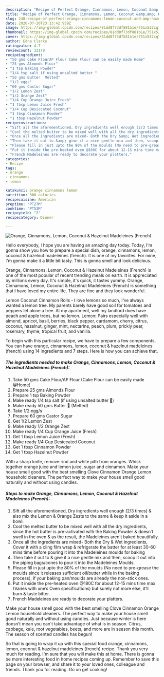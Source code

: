 ```yaml
---
description: "Recipe of Perfect Orange, Cinnamons, Lemon, Coconut &amp;amp; Hazelnut Madeleines (French)"
title: "Recipe of Perfect Orange, Cinnamons, Lemon, Coconut &amp;amp; Hazelnut Madeleines (French)"
slug: 248-recipe-of-perfect-orange-cinnamons-lemon-coconut-and-amp-hazelnut-madeleines-french
date: 2020-07-20T23:13:42.959Z
image: https://img-global.cpcdn.com/recipes/81dd8f73df881b1e/751x532cq70/orange-cinnamons-lemon-coconut-hazelnut-madeleines-french-recipe-main-photo.jpg
thumbnail: https://img-global.cpcdn.com/recipes/81dd8f73df881b1e/751x532cq70/orange-cinnamons-lemon-coconut-hazelnut-madeleines-french-recipe-main-photo.jpg
cover: https://img-global.cpcdn.com/recipes/81dd8f73df881b1e/751x532cq70/orange-cinnamons-lemon-coconut-hazelnut-madeleines-french-recipe-main-photo.jpg
author: Edna Clarke
ratingvalue: 4.7
reviewcount: 32178
recipeingredient:
- "50 gms Cake FlourAP Flour Cake Flour can be easily made Home"
- "25 gms Almonds Flour"
- "1 tsp Baking Powder"
- "1/4 tsp salt if using unsalted butter "
- "50 gms Butter  Melted"
- "1/2 eggs"
- "60 gms Castor Sugar"
- "1/2 Lemon Zest"
- "1/2 Orange Zest"
- "1/4 Cup Orange Juice Fresh"
- "1 tbsp Lemon Juice Fresh"
- "1/4 Cup Desiccated Coconut"
- "1 tbsp Cinnamon Powder"
- "1 tbsp Hazelnut Powder"
recipeinstructions:
- "Sift all the aforementioned, Dry ingredients well enough (2/3 times) &amp; also mix the Lemon &amp; Orange Zests to the same &amp; keep it aside in a bowl."
- "Cool the melted butter to be mixed well with all the dry ingredients, since the hot butter is pre-activated with the Baking Powder &amp; doesn’t swell in the oven &amp; as the result, the Madeleines aren’t baked beautifully."
- "Once all the ingredients are mixed- Both the Dry &amp; Wet ingredients, Cover it with a cling film wrap &amp; refrigerate the batter for at least 30-60 mins time before pouring it into the Madeleines moulds for baking"
- "Then take it out to &amp; give it a nice gentle mix and then, scoop it out into the piping bags/cones to pour it into the Madeleines Moulds."
- "Please fill in just upto the 80% of the moulds (No need to pre-grease the moulds since it releases sufficient oil/butter while in the baking process), if your baking pan/moulds are already the non-stick ones."
- "Put it inside the pre-heated oven @180C for about 12-15 mins time max (Varies with one’s Oven specifications) but surely not more else, it’ll burn &amp; taste bitter."
- "French Madeleines are ready to decorate your platters."
categories:
- Recipe
tags:
- orange
- cinnamons
- lemon

katakunci: orange cinnamons lemon 
nutrition: 300 calories
recipecuisine: American
preptime: "PT27M"
cooktime: "PT53M"
recipeyield: "2"
recipecategory: Dinner

---
```



![Orange, Cinnamons, Lemon, Coconut &amp; Hazelnut Madeleines (French)](https://img-global.cpcdn.com/recipes/81dd8f73df881b1e/751x532cq70/orange-cinnamons-lemon-coconut-hazelnut-madeleines-french-recipe-main-photo.jpg)

Hello everybody, I hope you are having an amazing day today. Today, I'm gonna show you how to prepare a special dish, orange, cinnamons, lemon, coconut &amp; hazelnut madeleines (french). It is one of my favorites. For mine, I'm gonna make it a little bit tasty. This is gonna smell and look delicious.

Orange, Cinnamons, Lemon, Coconut &amp; Hazelnut Madeleines (French) is one of the most popular of recent trending meals on earth. It is appreciated by millions every day. It's simple, it's quick, it tastes yummy. Orange, Cinnamons, Lemon, Coconut &amp; Hazelnut Madeleines (French) is something that I have loved my entire life. They are fine and they look wonderful.

Lemon Coconut Cinnamon Rolls - I love lemons so much, I&#39;ve always wanted a lemon tree. My parents barely have good soil for tomatoes and peppers let alone a tree. At my apartment, well my landlord does have peach and apple trees, but no lemon. Lemon: Pairs especially well with almond, apricot, basil, berries, black pepper, cardamom, cherry, citrus, coconut, hazelnut, ginger, mint, nectarine, peach, plum, prickly pear, rosemary, thyme, tropical fruit, and vanilla.


To begin with this particular recipe, we have to prepare a few components. You can have orange, cinnamons, lemon, coconut &amp; hazelnut madeleines (french) using 14 ingredients and 7 steps. Here is how you can achieve that.

<!--inarticleads1-->

##### The ingredients needed to make Orange, Cinnamons, Lemon, Coconut &amp; Hazelnut Madeleines (French):

1. Take 50 gms Cake Flour/AP Flour (Cake Flour can be easily made @Home)
1. Prepare 25 gms Almonds Flour
1. Prepare 1 tsp Baking Powder
1. Make ready 1/4 tsp salt (if using unsalted butter 🧈)
1. Make ready 50 gms Butter 🧈 (Melted)
1. Take 1/2 egg/s
1. Prepare 60 gms Castor Sugar
1. Get 1/2 Lemon Zest
1. Make ready 1/2 Orange Zest
1. Make ready 1/4 Cup Orange Juice (Fresh)
1. Get 1 tbsp Lemon Juice (Fresh)
1. Make ready 1/4 Cup Desiccated Coconut
1. Get 1 tbsp Cinnamon Powder
1. Get 1 tbsp Hazelnut Powder


With a sharp knife, remove rind and white pith from oranges. Whisk together orange juice and lemon juice, sugar and cinnamon. Make your house smell good with the best smelling Clove Cinnamon Orange Lemon household cleaners. The perfect way to make your house smell good naturally and without using candles. 

<!--inarticleads2-->

##### Steps to make Orange, Cinnamons, Lemon, Coconut &amp; Hazelnut Madeleines (French):

1. Sift all the aforementioned, Dry ingredients well enough (2/3 times) &amp; also mix the Lemon &amp; Orange Zests to the same &amp; keep it aside in a bowl.
1. Cool the melted butter to be mixed well with all the dry ingredients, since the hot butter is pre-activated with the Baking Powder &amp; doesn’t swell in the oven &amp; as the result, the Madeleines aren’t baked beautifully.
1. Once all the ingredients are mixed- Both the Dry &amp; Wet ingredients, Cover it with a cling film wrap &amp; refrigerate the batter for at least 30-60 mins time before pouring it into the Madeleines moulds for baking
1. Then take it out to &amp; give it a nice gentle mix and then, scoop it out into the piping bags/cones to pour it into the Madeleines Moulds.
1. Please fill in just upto the 80% of the moulds (No need to pre-grease the moulds since it releases sufficient oil/butter while in the baking process), if your baking pan/moulds are already the non-stick ones.
1. Put it inside the pre-heated oven @180C for about 12-15 mins time max (Varies with one’s Oven specifications) but surely not more else, it’ll burn &amp; taste bitter.
1. French Madeleines are ready to decorate your platters.


Make your house smell good with the best smelling Clove Cinnamon Orange Lemon household cleaners. The perfect way to make your house smell good naturally and without using candles. Just because winter is here doesn&#39;t mean you can&#39;t take advantage of what is in season. Citrus, cabbage, kale, root vegetables, beets, and more are in season this month. The season of scented candles has begun! 

So that is going to wrap it up with this special food orange, cinnamons, lemon, coconut &amp; hazelnut madeleines (french) recipe. Thank you very much for reading. I'm sure that you will make this at home. There is gonna be more interesting food in home recipes coming up. Remember to save this page on your browser, and share it to your loved ones, colleague and friends. Thank you for reading. Go on get cooking!
